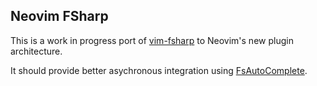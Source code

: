 ## Neovim FSharp

This is a work in progress port of [vim-fsharp](https://github.com/fsharp/vim-fsharp) to Neovim's new plugin architecture.

It should provide better asychronous integration using [FsAutoComplete](https://github.com/fsharp/FsAutoComplete).
